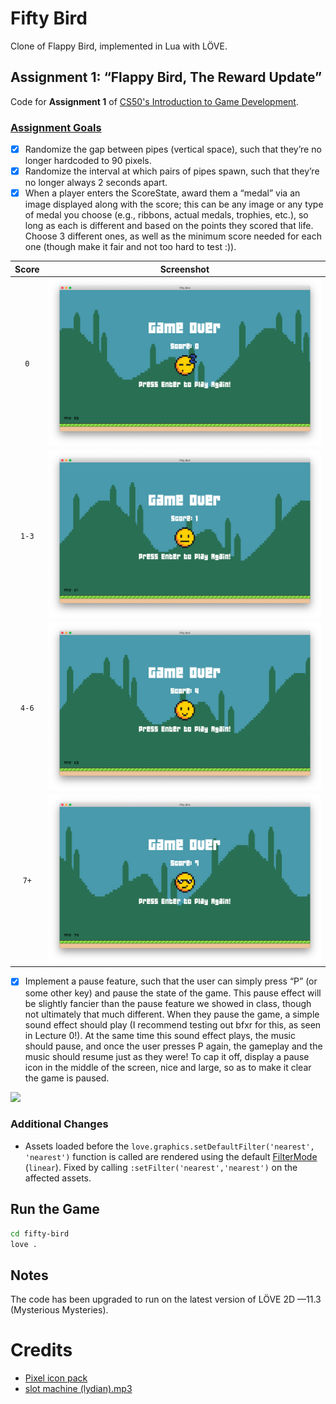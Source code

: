 # Fifty Bird

Clone of Flappy Bird, implemented in Lua with LÖVE.

## Assignment 1: “Flappy Bird, The Reward Update”

Code for **Assignment 1** of [CS50's Introduction to Game Development](https://online-learning.harvard.edu/course/cs50s-introduction-game-development).

### [Assignment Goals](https://docs.cs50.net/games/2020/x/assignments/1/assignment1.html)

- [x] Randomize the gap between pipes (vertical space), such that they’re no longer hardcoded to 90 pixels.
- [x] Randomize the interval at which pairs of pipes spawn, such that they’re no longer always 2 seconds apart.
- [x] When a player enters the ScoreState, award them a “medal” via an image displayed along with the score; this can be any image or any type of medal you choose (e.g., ribbons, actual medals, trophies, etc.), so long as each is different and based on the points they scored that life. Choose 3 different ones, as well as the minimum score needed for each one (though make it fair and not too hard to test :)).

| Score | Screenshot |
| :---:  |  :---:      |
| `0`   | ![](images/screenshots/shot-score-0.png) |
| `1-3` | ![](images/screenshots/shot-score-1-3.png) |
| `4-6` | ![](images/screenshots/shot-score-4-6.png) |
| `7+` | ![](images/screenshots/shot-score-7+.png) |

- [x] Implement a pause feature, such that the user can simply press “P” (or some other key) and pause the state of the game. This pause effect will be slightly fancier than the pause feature we showed in class, though not ultimately that much different. When they pause the game, a simple sound effect should play (I recommend testing out bfxr for this, as seen in Lecture 0!). At the same time this sound effect plays, the music should pause, and once the user presses P again, the gameplay and the music should resume just as they were! To cap it off, display a pause icon in the middle of the screen, nice and large, so as to make it clear the game is paused.

![](images/screenshots/shot-pause-icon.png)

### Additional Changes

- Assets loaded before the `love.graphics.setDefaultFilter('nearest', 'nearest')` function is called are rendered using the default [FilterMode](https://love2d.org/wiki/FilterMode) (`linear`). Fixed by calling `:setFilter('nearest','nearest')` on the affected assets.

## Run the Game

```bash
cd fifty-bird
love .
```

## Notes

The code has been upgraded to run on the latest version of LÖVE 2D —11.3 (Mysterious Mysteries).

# Credits

- [Pixel icon pack](https://just-a-cookie.itch.io/pixel-icon-pack)
- [slot machine (lydian).mp3](https://freesound.org/s/118238/)
